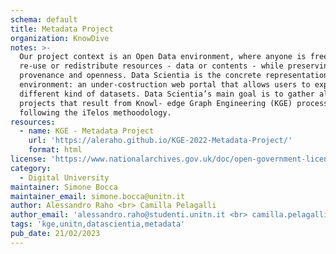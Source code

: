 ```yaml
---
schema: default
title: Metadata Project
organization: KnowDive
notes: >-
  Our project context is an Open Data environment, where anyone is free to use,
  re-use or redistribute resources - data or contents - while preserving
  provenance and openness. Data Scientia is the concrete representation of this
  environment: an under-costruction web portal that allows users to explore
  different kind of datasets. Data Scientia’s main goal is to gather all
  projects that result from Knowl- edge Graph Engineering (KGE) processes
  following the iTelos methoodology. 
resources:
  - name: KGE - Metadata Project
    url: 'https://aleraho.github.io/KGE-2022-Metadata-Project/'
    format: html
license: 'https://www.nationalarchives.gov.uk/doc/open-government-licence/version/3/'
category:
  - Digital University
maintainer: Simone Bocca
maintainer_email: simone.bocca@unitn.it
author: Alessandro Raho <br> Camilla Pelagalli
author_email: 'alessandro.raho@studenti.unitn.it <br> camilla.pelagalli@studenti.unitn.it '
tags: 'kge,unitn,datascientia,metadata'
pub_date: 21/02/2023
---
```


